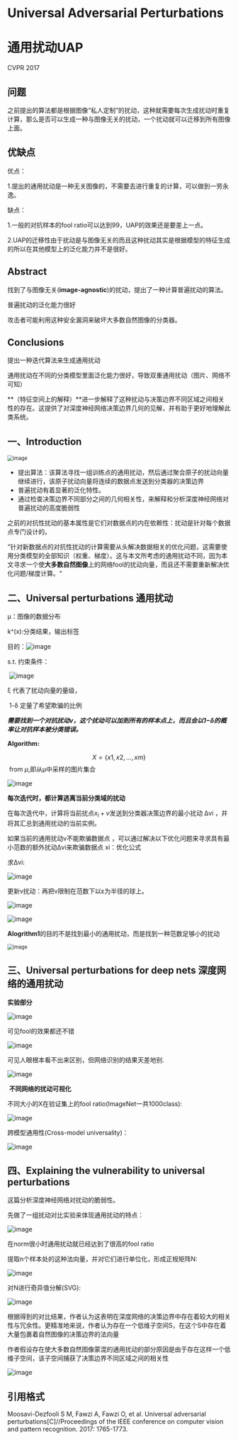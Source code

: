 # Universal Adversarial Perturbations

# 通用扰动UAP

CVPR 2017

## 问题

之前提出的算法都是根据图像“私人定制”的扰动，这种就需要每次生成扰动时重复计算，那么是否可以生成一种与图像无关的扰动，一个扰动就可以迁移到所有图像上面。

## 优缺点

优点：

1.提出的通用扰动是一种无关图像的，不需要去进行重复的计算，可以做到一劳永逸。

缺点：

1.一般的对抗样本的fool ratio可以达到99，UAP的效果还是要差上一点。

2.UAP的迁移性由于扰动是与图像无关的而且这种扰动其实是根据模型的特征生成的所以在其他模型上的泛化能力并不是很好。

## Abstract

找到了与图像无关(**image-agnostic**)的扰动，提出了一种计算普遍扰动的算法。

普遍扰动的泛化能力很好

攻击者可能利用这种安全漏洞来破坏大多数自然图像的分类器。 

## Conclusions

提出一种迭代算法来生成通用扰动

通用扰动在不同的分类模型里面泛化能力很好，导致双重通用扰动（图片、网络不可知）  

**（特征空间上的解释）**进一步解释了这种扰动与决策边界不同区域之间相关性的存在。这提供了对深度神经网络决策边界几何的见解，并有助于更好地理解此类系统。

## 一、Introduction

<img src="../Pictures/JS9FPV38.png" alt="image" style="zoom:80%;" />

-   提出算法：该算法寻找一组训练点的通用扰动，然后通过聚合原子的扰动向量继续进行，该原子扰动向量将连续的数据点发送到分类器的决策边界
-   普遍扰动有着显著的泛化特性。
-   通过检查决策边界不同部分之间的几何相关性，来解释和分析深度神经网络对普遍扰动的高度脆弱性

之前的对抗性扰动的基本属性是它们对数据点的内在依赖性：扰动是针对每个数据点专门设计的。

“针对新数据点的对抗性扰动的计算需要从头解决数据相关的优化问题，这需要使用分类模型的全部知识（权重、梯度）。这与本文所考虑的通用扰动不同，因为本文寻求一个使**大多数自然图像**上的网络fool的扰动向量，而且还不需要重新解决优化问题/梯度计算。“

## 二、Universal perturbations 通用扰动

μ：图像的数据分布

k^(x):分类结果，输出标签

目的：![image](../Pictures/DL3FY43Z.png)

s.t. 约束条件：

 ![image](../Pictures/VQMJXJM2.png)

<span style="background-color: rgb(255, 255, 255)">ξ</span> 代表了扰动向量的量级，

 <span style="background-color: rgb(255, 255, 255)">1-</span><span style="background-color: rgb(255, 255, 255)">δ</span> <span style="background-color: rgb(255, 255, 255)">定量了希望欺骗的比例</span>

***<span style="background-color: rgb(255, 255, 255)">需要找到一个对抗扰动v，这个扰动可以加到所有的样本点上，而且会以1−δ的概率让对抗样本被分类错误。</span>***

**Algorithm:**

$$X=\left\{x1,x2,…,xm\right\}$$  from $μ$,即从μ中采样的图片集合

![image](../Pictures/X6SNTWIB.png)

**每次迭代时，都计算逃离当前分类域的扰动**

在每次迭代中，计算将当前扰点$x_i+v$发送到分类器决策边界的最小扰动 <span style="background-color: rgb(255, 255, 255)">∆vi</span> <span style="background-color: rgb(255, 255, 255)">，并将其汇总到通用扰动的当前实例。</span>

如果当前的通用扰动v不能欺骗数据点 ，可以通过解决以下优化问题来寻求具有最小范数的额外扰动∆vi来欺骗数据点 xi：优化公式

求Δvi:

![image](../Pictures/ABQTU4XR.png)

更新v扰动：再把v限制在范数下以ε为半径的球上。

![image](../Pictures/QF7KB4Q3.png)

![image](../Pictures/7XCUT4PQ.png)

**Alogrithm1**的目的不是找到最小的通用扰动，而是找到一种范数足够小的扰动

<img src="../Pictures/HDGLIGQG.png" alt="image" style="zoom:80%;" />

## 三、Universal perturbations for deep nets 深度网络的通用扰动

**实验部分**

![image](../Pictures/56FYT568.png)

可见fool的效果都还不错

![image](../Pictures/MM8PZVZG.png)

可见人眼根本看不出来区别，但网络识别的结果天差地别.

![image](../Pictures/FEEU2CMY.png)

​																				**不同网络的扰动可视化**

不同大小的X在验证集上的fool ratio(ImageNet一共1000class):

![image](../Pictures/2ZDUXMK9.png)

跨模型通用性(Cross-model universality)：

![image](../Pictures/2PN2CTQ2.png)

## 四、Explaining the vulnerability to universal perturbations

这篇分析深度神经网络对扰动的脆弱性。

先做了一组扰动对比实验来体现通用扰动的特点：

![image](../Pictures/5BEPDP43.png)

在norm很小时通用扰动就已经达到了很高的fool ratio

提取n个样本处的这种法向量，并对它们进行单位化，形成正规矩阵N:</span>

![image](../Pictures/I68XPLRZ.png)

对N进行奇异值分解(SVG):

![image](../Pictures/RBQUXQVZ.png)

根据得到的对比结果，作者认为这表明在深度网络的决策边界中存在着较大的相关性与冗余性。更精准地来说，作者认为存在一个低维子空间S，在这个S中存在着大量包裹着自然图像的决策边界的法向量



作者假设存在使大多数自然图像蒙混的通用扰动的部分原因是由于存在这样一个低维子空间，该子空间捕获了决策边界不同区域之间的相关性

![image](../Pictures/BIQILJ7W.png)



## 引用格式

Moosavi-Dezfooli S M, Fawzi A, Fawzi O, et al. Universal adversarial perturbations[C]//Proceedings of the IEEE conference on computer vision and pattern recognition. 2017: 1765-1773.
